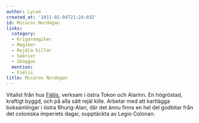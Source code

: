```yaml
---
author: Lycan
created_at: '2011-02-04T21:24:03Z'
id: Micaros Nordegan
links:
  category:
  - Krigarmagiker
  - Magiker
  - Rejäla killar
  - Sabrier
  - Skäggon
  mention:
  - Fiëlis
title: Micaros Nordegan
---
```


Vitalist från hus [Fiëlis], verksam i östra Tokon och Alarinn. En högröstad, kraftigt byggd, och på
alla sätt rejäl kille. Arbetar med att kartlägga boksamlingar i östra Rhung-Alari, där det ännu
finns en hel del godbitar från det coloniska imperiets dagar, oupptäckta av Legio Colonan.

  [Fiëlis]: Fiëlis